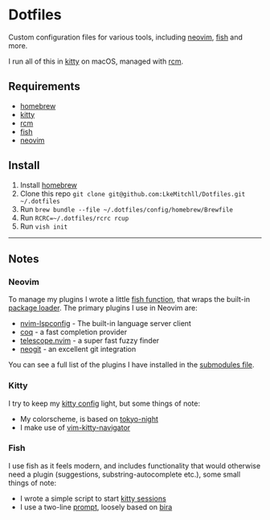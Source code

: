 # Dotfiles

Custom configuration files for various tools, including [neovim], [fish] and more.

I run all of this in [kitty] on macOS, managed with [rcm].

## Requirements

- [homebrew]
- [kitty]
- [rcm]
- [fish]
- [neovim]

## Install

1. Install [homebrew]
2. Clone this repo `git clone git@github.com:LkeMitchll/Dotfiles.git ~/.dotfiles`
3. Run `brew bundle --file ~/.dotfiles/config/homebrew/Brewfile`
4. Run `RCRC=~/.dotfiles/rcrc rcup`
5. Run `vish init`

[neovim]: https://neovim.io
[kitty]: https://github.com/kovidgoyal/kitty
[homebrew]: https://brew.sh
[rcm]: https://github.com/thoughtbot/rcm
[fish]: https://fishshell.com

---

## Notes

### Neovim

To manage my plugins I wrote a little [fish function], that wraps the built-in
[package loader]. The primary plugins I use in Neovim are:

- [nvim-lspconfig] - The built-in language server client
- [coq] - a fast completion provider
- [telescope.nvim] - a super fast fuzzy finder
- [neogit] - an excellent git integration

You can see a full list of the plugins I have installed in the [submodules file].

[fish function]: https://github.com/LkeMitchll/Dotfiles/blob/main/config/fish/functions/vish.fish
[package loader]: https://neovim.io/doc/user/repeat.html#using-scripts
[nvim-lspconfig]: https://github.com/neovim/nvim-lspconfig
[coq]: https://github.com/ms-jpq/coq_nvim
[telescope.nvim]: https://github.com/nvim-telescope/telescope.nvim
[neogit]: https://github.com/TimUntersberger/neogit
[submodules file]: https://github.com/LkeMitchll/Dotfiles/blob/main/.gitmodules

### Kitty

I try to keep my [kitty config] light, but some things of note:

- My colorscheme, is based on [tokyo-night]
- I make use of [vim-kitty-navigator]

[kitty config]: https://github.com/LkeMitchll/Dotfiles/blob/main/config/kitty/kitty.conf
[tokyo-night]: https://github.com/folke/tokyonight.nvim/tree/main/extras
[vim-kitty-navigator]: https://github.com/knubie/vim-kitty-navigator

### Fish

I use fish as it feels modern, and includes functionality that would otherwise
need a plugin (suggestions, substring-autocomplete etc.), some small things of
note:

- I wrote a simple script to start [kitty sessions]
- I use a two-line [prompt], loosely based on [bira]

[kitty sessions]: https://github.com/LkeMitchll/Dotfiles/blob/main/config/fish/functions/session.fish
[prompt]: https://github.com/LkeMitchll/Dotfiles/blob/main/config/fish/functions/fish_prompt.fish
[bira]: https://github.com/ohmyzsh/ohmyzsh/wiki/Themes#bira
